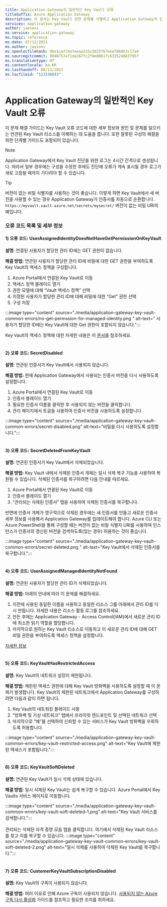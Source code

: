 ```yaml
---
title: Application Gateway의 일반적인 Key Vault 오류
titleSuffix: Azure Application Gateway
description: 이 문서는 Key Vault 관련 문제를 식별하고 Application Gateway의 원활한 운영을 위해 이를 해결할 수 있도록 도와줍니다.
services: application-gateway
author: jaesoni
ms.service: application-gateway
ms.topic: reference
ms.date: 07/12/2021
ms.author: jaysoni
ms.openlocfilehash: 9be1caf74a7eeaa225c2025767eeef86053c17a9
ms.sourcegitcommit: 0046757af1da267fc2f0e88617c633524883795f
ms.translationtype: HT
ms.contentlocale: ko-KR
ms.lasthandoff: 08/13/2021
ms.locfileid: "122536843"
---
```

# <a name="common-key-vault-errors-in-application-gateway"></a>Application Gateway의 일반적인 Key Vault 오류

이 문제 해결 가이드는 Key Vault 오류 코드에 대한 세부 정보와 원인 및 문제를 일으키는 연관된 Key Vault 리소스를 이해하는 데 도움을 줍니다. 또한 잘못된 구성의 해결을 위한 단계별 가이드도 포함되어 있습니다.

> [!NOTE]
> Application Gateway에서 Key Vault 진단을 위한 로그는 4시간 간격으로 생성됩니다. 따라서 일부 경우에는 구성을 수정한 후에도 진단에 오류가 계속 표시될 경우 로그가 새로 고침될 때까지 기다려야 할 수 있습니다.

> [!TIP]
> 버전이 없는 비밀 식별자를 사용하는 것이 좋습니다. 이렇게 하면 Key Vault에서 새 버전을 사용할 수 있는 경우 Application Gateway가 인증서를 자동으로 순환합니다.  `https://myvault.vault.azure.net/secrets/mysecret/` 버전이 없는 비밀 URI의 예입니다.

### <a name="list-of-error-codes-and-their-details"></a>오류 코드 목록 및 세부 정보

[comment]: # (오류 코드 1)
#### <a name="1-error-code-userassignedidentitydoesnothavegetpermissiononkeyvault"></a>**1) 오류 코드:** UserAssignedIdentityDoesNotHaveGetPermissionOnKeyVault 

**설명:** 연결된 사용자가 할당한 관리 ID에는 GET 권한이 없습니다. 

**해결 방법:** 연관된 사용자가 할당한 관리 ID에 비밀에 대한 GET 권한을 부여하도록 Key Vault의 액세스 정책을 구성합니다. 
1. Azure Portal에서 연결된 Key Vault로 이동
2. 액세스 정책 블레이드 열기
3. 권한 모델에 대해 “Vault 액세스 정책” 선택
4. 지정된 사용자가 할당한 관리 ID에 대해 비밀에 대한 “Get” 권한 선택
5. 구성 저장


:::image type="content" source="./media/application-gateway-key-vault-common-errors/no-get-permssion-for-managed-identity.png " alt-text=" 사용자가 할당한 ID에는 Key Vault에 대한 Get 권한이 포함되지 않습니다.":::

Key Vault의 액세스 정책에 대한 자세한 내용은 이 [문서](../key-vault/general/assign-access-policy-portal.md)를 참조하세요.
</br></br>



[comment]: # (오류 코드 2)
#### <a name="2-error-code-secretdisabled"></a>**2) 오류 코드:** SecretDisabled 

**설명:** 연관된 인증서가 Key Vault에서 사용되지 않습니다. 

**해결 방법:** 현재 Application Gateway에서 사용되는 인증서 버전을 다시 사용하도록 설정합니다.
1. Azure Portal에서 연결된 Key Vault로 이동
2. 인증서 블레이드 열기
3. 필요한 인증서 이름을 클릭한 후 사용되지 않는 버전을 클릭합니다.
4. 관리 페이지에서 토글을 사용하여 인증서 버전을 사용하도록 설정합니다.

:::image type="content" source="./media/application-gateway-key-vault-common-errors/secret-disabled.png" alt-text="비밀을 다시 사용하도록 설정합니다.":::
</br></br>


[comment]: # (오류 코드 3)
#### <a name="3-error-code-secretdeletedfromkeyvault"></a>**3) 오류 코드:** SecretDeletedFromKeyVault 

**설명:** 연관된 인증서가 Key Vault에서 삭제되었습니다. 

**해결 방법:** Key Vault 내에서 삭제된 인증서 개체는 일시 삭제 복구 기능을 사용하여 복원될 수 있습니다. 삭제된 인증서를 복구하려면 다음 안내를 따르세요. 
1. Azure Portal에서 연결된 Key Vault로 이동
2. 인증서 블레이드 열기
3. “관리되는 삭제된 인증서” 탭을 사용하여 삭제된 인증서를 복구합니다.

반면에 인증서 개체가 영구적으로 삭제된 경우에는 새 인증서를 만들고 새로운 인증서 세부 정보를 사용해서 Application Gateway를 업데이트해야 합니다. Azure CLI 또는 Azure PowerShell을 통해 구성할 때는 버전이 없는 비밀 식별자 URI를 사용하여 인스턴스가 인증서의 갱신된 버전을 검색하도록(있는 경우) 허용하는 것이 좋습니다.

:::image type="content" source="./media/application-gateway-key-vault-common-errors/secret-deleted.png " alt-text="Key Vault에서 삭제된 인증서를 복구합니다.":::
</br></br>


[comment]: # (오류 코드 4)
#### <a name="4-error-code-userassignedmanagedidentitynotfound"></a>**4) 오류 코드:** UserAssignedManagedIdentityNotFound 

**설명:** 연관된 사용자가 할당한 관리 ID가 삭제되었습니다. 

**해결 방법:** 아래의 안내에 따라 이 문제를 해결하세요.
1. 이전에 사용된 동일한 이름을 사용하고 동일한 리소스 그룹 아래에서 관리 ID를 다시 만듭니다. 자세한 내용은 리소스 활동 로그를 참조하세요. 
2. 만든 후에는 Application Gateway - Access Control(IAM)에서 새로운 관리 ID에 최소한 읽기 역할을 할당합니다.
3. 마지막으로 원하는 Key Vault 리소스로 이동하고 이 새로운 관리 ID에 대해 GET 비밀 권한을 부여하도록 액세스 정책을 설정합니다. 

[자세한 정보](./key-vault-certs.md#how-integration-works)
</br></br>

[comment]: # (오류 코드 5)
#### <a name="5-error-code-keyvaulthasrestrictedaccess"></a>**5) 오류 코드:** KeyVaultHasRestrictedAccess

**설명:** Key Vault의 네트워크 설정이 제한됩니다. 

**해결 방법:** 제한된 액세스 권한에 대해 Key Vault 방화벽을 사용하도록 설정할 때 이 문제가 발생합니다. Key Vault의 제한된 네트워크에서 Application Gateway를 구성하려면 다음과 같이 하면 됩니다.
1. Key Vault의 네트워킹 블레이드 사용
2. “방화벽 및 가상 네트워크” 탭에서 프라이빗 엔드포인트 및 선택된 네트워크 선택
3. 마지막으로 “예”를 선택하여 신뢰할 수 있는 서비스가 Key Vault 방화벽을 우회하도록 허용합니다.

:::image type="content" source="./media/application-gateway-key-vault-common-errors/key-vault-restricted-access.png" alt-text="Key Vault에 제한된 액세스가 포함됩니다.":::
</br></br>


[comment]: # (오류 코드 6)
#### <a name="6-error-code-keyvaultsoftdeleted"></a>**6) 오류 코드:** KeyVaultSoftDeleted 

**설명:** 연관된 Key Vault가 일시 삭제 상태에 있습니다. 

**해결 방법:** 일시 삭제된 Key Vault는 쉽게 복구할 수 있습니다. Azure Portal에서 Key Vaults 서비스 페이지로 이동합니다.

:::image type="content" source="./media/application-gateway-key-vault-common-errors/key-vault-soft-deleted-1.png" alt-text="Key Vault 서비스를 검색합니다.":::
</br></br>
관리되는 삭제된 자격 증명 모음 탭을 클릭합니다. 여기에서 삭제된 Key Vault 리소스를 찾고 이를 복구할 수 있습니다.
:::image type="content" source="./media/application-gateway-key-vault-common-errors/key-vault-soft-deleted-2.png" alt-text="일시 삭제를 사용하여 삭제된 Key Vault를 복구합니다.":::
</br></br>


[comment]: # (오류 코드 7)
#### <a name="7-error-code-customerkeyvaultsubscriptiondisabled"></a>**7) 오류 코드:** CustomerKeyVaultSubscriptionDisabled 

**설명:** Key Vault의 구독이 사용되지 않습니다. 

**해결 방법:** 여러 이유로 인해 Azure 구독이 사용되지 않습니다. [사용되지 않는 Azure 구독 다시 활성화](../cost-management-billing/manage/subscription-disabled.md) 가이드를 참조하고 필요한 조치를 취하세요.
</br></br>



